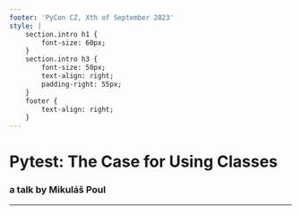 ```yaml
---
footer: 'PyCon CZ, Xth of September 2023'
style: |
    section.intro h1 {
        font-size: 60px;
    }
    section.intro h3 {
        font-size: 50px;
        text-align: right;
        padding-right: 55px;
    }
    footer {
        text-align: right;
    }
---
```


<!-- _class: intro -->
<!--
Also supports multiline.
We bet these comments would help your presentation...
-->

# **Pytest: The Case for Using Classes**
### a talk by Mikuláš Poul

---

